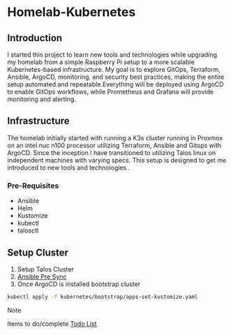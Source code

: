 # Homelab-Kubernetes

## Introduction

I started this project to learn new tools and technologies while upgrading my homelab from a simple Raspberry Pi setup to a more scalable Kubernetes-based infrastructure. My goal is to explore GitOps, Terraform, Ansible, ArgoCD, monitoring, and security best practices, making the entire setup automated and repeatable.Everything will be deployed using ArgoCD to enable GitOps workflows, while Prometheus and Grafana will provide monitoring and alerting.


## Infrastructure

The homelab initially started with running a K3s cluster running in Proxmox on an intel nuc n100 processor utilizing Terraform, Ansible and Gitops with ArgoCD. Since the inception I have transitioned to utilizing Talos linux on independent machines with varying specs. This setup is designed to get me introduced to new tools and technologies .

### Pre-Requisites

- Ansible
- Helm
- Kustomize
- kubectl
- talosctl


## Setup Cluster

1. Setup Talos Cluster
2. [Ansible Pre Sync](/ansible/README.md)
3. Once ArgoCD is installed bootstrap cluster

```sh
kubectl apply -f kubernetes/bootstrap/apps-set-kustomize.yaml
```

>[!NOTE]
>Items to do/complete
>[Todo List](TODO.md)

